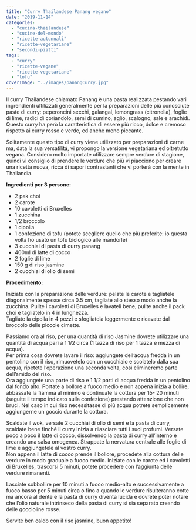 ```yaml
---
title: "Curry Thailandese Panang vegano"
date: "2019-11-14"
categories: 
  - "cucina-thailandese"
  - "cucine-del-mondo"
  - "ricette-autunnali"
  - "ricette-vegetariane"
  - "secondi-piatti"
tags: 
  - "curry"
  - "ricette-vegane"
  - "ricette-vegetariane"
  - "tofu"
coverImage: "../images/panangCurry.jpg"
---
```


Il curry Thailandese chiamato Panang è una pasta realizzata pestando vari ingrendienti ultilizzati generalmente per la preparazioni delle più conosciute paste di curry: peperoncini secchi, galangal, lemongrass (citronella), foglie di lime, radici di coriandolo, semi di cumino, aglio, scalogno, sale e arachidi. Questo curry ha però la caratteristica di essere più ricco, dolce e cremoso rispetto ai curry rosso e verde, ed anche meno piccante.

Solitamente questo tipo di curry viene utilizzato per preparazioni di carne ma, data la sua versatilitá, vi propongo la versione vegetariana ed oltretutto vegana. Considero molto importate utilizzare sempre verdure di stagione, quindi vi consiglio di prendere le verdure che più vi piacciono per creare una ricetta nuova, ricca di sapori contrastanti che vi porterá con la mente in Thailandia.

**Ingredienti per 3 persone:**

- 2 pak choi
- 2 carote
- 10 cavoletti di Bruxelles
- 1 zucchina
- 1/2 broccolo
- 1 cipolla
- 1 confezione di tofu (potete scegliere quello che più preferite: io questa volta ho usato un tofu biologico alle mandorle)
- 3 cucchiai di pasta di curry panang
- 400ml di latte di cocco
- 2 foglie di lime
- 150 g di riso jasmine
- 2 cucchiai di olio di semi

**Procedimento:**

Iniziate con la preparazione delle verdure: pelate le carote e tagliatele diagonalmente spesse circa 0.5 cm, tagliate allo stesso modo anche la zucchina. Pulite i cavoletti di Bruxelles e lavateli bene, pulite anche il pack choi e tagliatelo in 4 in lunghezza.  
Tagliate la cipolla in 4 pezzi e sfogliatela leggermente e ricavate dal broccolo delle piccole cimette.

Passiamo ora al riso, per una quantità di riso Jasmine dovrete utilizzare una quantità di acqua pari a 1 1/2 circa (1 tazza di riso per 1 tazza e mezza di acqua).  
Per prima cosa dovrete lavare il riso: aggiungete dell’acqua fredda in un pentolino con il riso, rimuovetelo con un cucchiaio e scolatelo dalla sua acqua, ripetete l’operazione una seconda volta, così elimineremo parte dell’amido del riso.  
Ora aggiungete una parte di riso e 1 1/2 parti di acqua fredda in un pentolino dal fondo alto. Portate a bollore a fuoco medio e non appena inizia a bollire, abbassate la fiamma al minimo e continuate la cottura per 15- 20 minuti (seguite il tempo indicato sulla confezione) prestando attenzione che non bruci. Nel caso in cui riso necessitasse di più acqua potrete semplicemente  aggiungerne un goccio durante la cottura.

Scaldate il wok, versate 2 cucchiai di olio di semi e la pasta di curry, scaldate bene finché il curry inizia a rilasciare tutti i suoi profumi. Versate poco a poco il latte di cocco, dissolvendo la pasta di curry all’interno e creando una salsa omogenea. Strappate la nervatura centrale alle foglie di lime e aggiungetele al vostro curry.  
Non appena il latte di cocco prende il bollore, procedete alla cottura delle verdure in modo graduale a fuoco medio. Iniziate con le carote ed i cavoletti di Bruxelles, trascorsi 5 minuti, potete procedere con l’aggiunta delle verdure rimanenti.

  
Lasciate sobbollire per 10 minuti a fuoco medio-alto e successivamente a fuoco basso per 5 minuti circa o fino a quando le verdure risulteranno cotte ma ancora al dente e la pasta di curry diventa lucida e dovrete poter notare che l’olio naturale intrinseco della pasta di curry si sia separato creando delle goccioline rosse.

Servite ben caldo con il riso jasmine, buon appetito!
